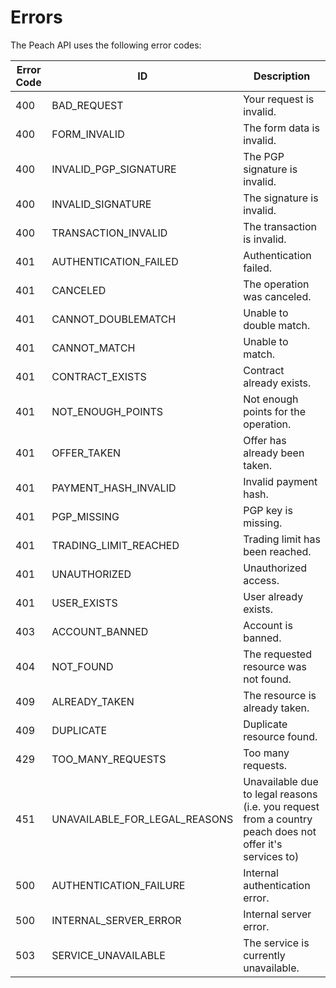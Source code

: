 # Errors

The Peach API uses the following error codes:

Error Code | ID                            | Description
-----------|-------------------------------|------------
400        | BAD_REQUEST                   | Your request is invalid.
400        | FORM_INVALID                  | The form data is invalid.
400        | INVALID_PGP_SIGNATURE         | The PGP signature is invalid.
400        | INVALID_SIGNATURE             | The signature is invalid.
400        | TRANSACTION_INVALID           | The transaction is invalid.
401        | AUTHENTICATION_FAILED         | Authentication failed.
401        | CANCELED                      | The operation was canceled.
401        | CANNOT_DOUBLEMATCH            | Unable to double match.
401        | CANNOT_MATCH                  | Unable to match.
401        | CONTRACT_EXISTS               | Contract already exists.
401        | NOT_ENOUGH_POINTS             | Not enough points for the operation.
401        | OFFER_TAKEN                   | Offer has already been taken.
401        | PAYMENT_HASH_INVALID          | Invalid payment hash.
401        | PGP_MISSING                   | PGP key is missing.
401        | TRADING_LIMIT_REACHED         | Trading limit has been reached.
401        | UNAUTHORIZED                  | Unauthorized access.
401        | USER_EXISTS                   | User already exists.
403        | ACCOUNT_BANNED                | Account is banned.
404        | NOT_FOUND                     | The requested resource was not found.
409        | ALREADY_TAKEN                 | The resource is already taken.
409        | DUPLICATE                     | Duplicate resource found.
429        | TOO_MANY_REQUESTS             | Too many requests.
451        | UNAVAILABLE_FOR_LEGAL_REASONS | Unavailable due to legal reasons (i.e. you request from a country peach does not offer it's services to)
500        | AUTHENTICATION_FAILURE        | Internal authentication error.
500        | INTERNAL_SERVER_ERROR         | Internal server error.
503        | SERVICE_UNAVAILABLE           | The service is currently unavailable.